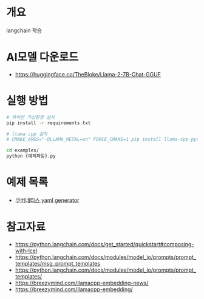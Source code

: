 # 개요
langchain 학습

# AI모델 다운로드
* https://huggingface.co/TheBloke/Llama-2-7B-Chat-GGUF

# 실행 방법
```bash
# 파이썬 가상환경 설치
pip install -r requirements.txt

# llama cpp 설치
# CMAKE_ARGS="-DLLAMA_METAL=on" FORCE_CMAKE=1 pip install llama-cpp-python

cd examples/
python {예제파일}.py
```

# 예제 목록
* [쿠버네티스 yaml generator](./examples/example-2-kubernetes.py)

# 참고자료
* https://python.langchain.com/docs/get_started/quickstart#composing-with-lcel
* https://python.langchain.com/docs/modules/model_io/prompts/prompt_templates/msg_prompt_templates
* https://python.langchain.com/docs/modules/model_io/prompts/prompt_templates/
* https://breezymind.com/llamacpp-embedding-news/
* https://breezymind.com/llamacpp-embedding/
